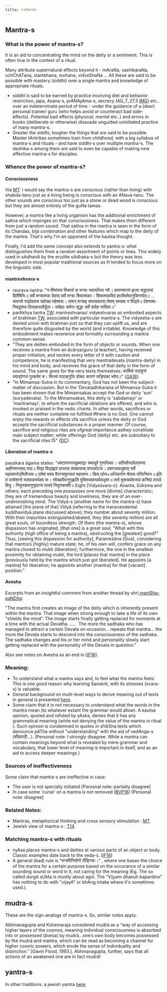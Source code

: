 ```yaml
---
title: +अधिमन्त्रम्
---
```


## Mantra-s

### What is the power of mantra-s?

It is an aid to concentrating the mind on the deity or a sentiment. This is often true in the context of a ritual.

Many attribute supernatural effects beyond it - mAraNa, vashIkaraNa, uchChATana, stambhana, mohana, vidveShaNa ... All these are said to be possible with mastery (siddhi) over a single mantra and knowledge of appropriate rituals.

- siddhI is said to be earned by practice involving diet and behavior restriction, japa, Asana-s, prANAyAma-s, secrecy (AG\_T\_27.3 [IMG](https://imgur.com/ZY9clni)) etc.. over an indeterminate period of time - under the guidance of a (dear) personal trainer/ guru (who helps avoid or counteract bad side-effects). Potential bad effects (physical, mental etc..) and errors in books (deliberate or otherwise) dissuade unguided uninitiated practice of many mantra-s.
- Greater the siddhi, tougher the things that are said to be possible. Master tAntrikas sometimes train from childhood, with a big syllabus of mantra-s and rituals - and have siddhi-s over multiple mantra-s. The deshika-s among them are said to even be capable of making new effective mantra-s for disciples.

### Whence the power of mantra-s?

#### Consciousness
Via [MT](https://twitter.com/blog_supplement/status/1276021150229901312): I would say the mantra-s are conscious (rather than living) with shabda-tanu just as a living being is conscious with an ANava-tanu. The other sounds are conscious too just as a stone or dead wood is conscious but they are almost entirely of the guNa tamas.

However, a mantra like a living organism has the additional enrichment of sattva which impinges on that consciousness. That makes them different from just a random sound. That sattva in the mantra is seen in the form of its Chandas, bIja combination and other features which map to the deity of the mantra. That's why I'm an opponent of the kautsa thought. 

Finally, I'd add the same concept also extends to yantra-s: what distinguishes them from a random assortment of points or lines. This widely used in sAdhanA by the erudite sAdhaka-s but the theory was less developed in most popular traditional sources as H tended to focus more on the linguistic side. 

#### mantreshvara-s
- raurava-tantra: "न मीमांस्या विचार्या वा मन्त्राः स्वल्पधिया नरैः। प्रमाणमागमं कृत्वा श्रद्धातव्यं हितैषिभिः॥ सर्वे मन्त्रात्मक देवास् सर्वे मन्त्राः शिवात्मकाः। शिवात्मकमिदं ज्ञात्वैवमेवानुचिन्तयेत्॥ ... यावन्तो रुद्रदेवाश्च रक्षोयक्ष महेश्वराः। तावन् मन्त्राह् समाख्यातस् तेषाम् सम्ख्या न विद्यते॥ देशभाषा-निबद्धाश्च दिव्याक्षरपदैर्युताः। सर्वज्ञाः सर्वगाः शुद्धाः सर्वे सर्वज्ञ भाविताः॥"
- parAkhya tantra [TW](https://twitter.com/GhorAngirasa/status/867148873692835840). mantreshvaras/ vidyeshvaras as embodied aspects of brahman [TW](https://twitter.com/GhorAngirasa/status/899223199996461056), associated with particular mantra-s. The vidyesha-s are denied union with brahman just so that they can uplift us, and are therefore quite disgusted by the world (and irritable). Knowledge of this embodiment makes reverence and formality surrounding a mantra common-sense.
- "They are deities embodied in the form of objects or sounds. When one receives a mantra from an ācārya/guru (a teacher), having received proper initiation, and recites every letter of it with caution and competence, he is manifesting that very mantradevata (mantra-deity) in his mind and body, and receives the grace of that deity in the form of sound. The same goes for the very texts themselves: कामिकं पादयुग्मं स्याद्योगजं गुल्फमेव च। चिन्त्यं पादाङ्गुलिः प्रोक्तः कारणं जङ्घिका भवेत्॥" {[GA18](http://indiafacts.org/text-as-text-text-as-deity-reconciling-ritual-rules-of-textual-traditions-with-devotion-to-the-gods/)}
- "In Mimamsa-Sutra in its commentary, God has not been the subject-matter of discussion. But in the ’Devatadhikarana of Mimamsa-Sutra it has been shown that the Mimamsakas accept the God or deity 'sun' (suryadevata). To the Mimamsakas, this deity is 'sabdamayi' or 'mantramayi', to whom the sacrificial oblations are offered, and who is invoked or praised in the vedic chants. In other words, sacrifices or rituals are neither complete no fulfilled ifthere is no God. One cannot enjoy the rewards or effects ofa sacrifice unless the deity or God accepts the sacrificial substances in a proper manner. Of course, sacrifice and religious rites are ofgreat importance asthey constitute main subject matter; while offerings God (deity) etc. are subsidiary to the sacrificial rites.15" {[DC](http://shodhganga.inflibnet.ac.in/bitstream/10603/164519/11/11_chapter%208.pdf)}

#### Liberation of mantra-s
pauṣkara āgama states:
"अष्टावनन्तसूक्ष्माद्याः यथापूर्वं गुणाधिकाः। अतिसौन्दर्यलावण्या अक्षीणमनसस् सदा॥ विद्या विद्याह्वयं प्राप्तास् संख्यायास् सप्तकोटयः। प्रशान्तकलुषास् सर्वे महात्मानोऽमितौजसः॥ एतेषां यस्य वैराग्यमुपजातं महात्मनः। किम् एतेन+अधिकारेण श्रेयसः परिपन्थिनः॥ इति तं परमेशानो मलपाकमपेक्ष्य सः। स्वेच्छयैवानुगृह्णाति मुक्तिव्यक्त्यर्थयादृशा॥ ततो मुक्त्यर्थमासन्नं कनिष्ठं तत्पदे विभुः। नियुनक्त्यनुगृह्यान्यं तत्पदे नियुनक्त्यपि॥ Eight [Vidyeśvara-s]: Ananta, Sūkṣma and others; each preceding one possesses one more [divine] characteristic; they are of tremendous beauty and loveliness, they are of an ever-undiminishing mind. The Vidyā-s (another name for the mantra-s) have attained [the plane of the] Vidyā (referring to the transcendental śuddhavidyā plane discussed above); they number about seventy million. With their impurities extinguished/abated, they (the seventy million) are all great souls, of boundless strength. Of them (the mantra-s), whose dispassion has originated, [that one] is a great soul; “What with this authority (high office of being a mantra), obstructing the [greatest] good?” Thus, [seeing this dispassion for authority], Parameśāna (Śiva), considering that mantra’s [highly] mature state; he, of his own will, confers grace on any mantra closest to mukti (liberation); furthermore, the one in the smallest proximity for obtaining mukti, the lord [places that mantra] in the place [previously held by the mantra which just got liberated]. He appoints [a mantra] for liberation; he appoints another [mantra] for that [vacant] position.”

#### Avesha

Excerpts from an insightful comment from another thread by shrI[ manISha-paNDita](): 

"The mantra first creates an image of the deity which is inherently present within the mantra. That image when strong enough to take a life of its own "shields the mind". The image starts finally getting replaced for moments at a time with the actual Devatha. ..... <snip> The more the sadhaka who has managed to attract a certain Devata on occasion... repeats that mantra... the more the Devata starts to descend into the consciousness of the sadhaka. The sadhaka changes and his or her mind and personality slowly start getting replaced with the personality of the Devata in question."

Also see notes on Avesha as an end in \[[IF16](http://indiafacts.org/brief-study-possession-hinduism-ii-spiritual-context/)\].

### Meaning:

- To understand what a mantra says and, to feel what the mantra feels: This is one good reason why learning Sanskrit, with its stresses (svara-s) is valuable.
- General background on multi-level ways to derive meaning out of texts in general is presented [here](../../bases/books/index/).
- Some claim that it is not necessary to understand what the words in the mantra mean (to whatever extant the grammar would allow). A kautsa opinion, quoted and refuted by yAska, denies that it has any grammatical meaning (while not denying the value of the mantra in ritual ). Such opinion is condemned in quotes in shikSha texts which denounce pATha without "understanding" with the aid of vedAnga-s (शीघ्रपाठी…). (Personal note: I strongly disagree. While a mantra can contain meanings beyond what is revealed by mere grammar and vocabulary, that lower level of meaning is important in itself, and as an aid to access deeper meanings.)

### Sources of ineffectiveness
Some claim that mantra-s are ineffective in case:

- The user is not specially initiated \[Personal note: partially disagree\]
- In case some 'curse' on a mantra is not removed ([BVP16](https://groups.google.com/forum/#!topic/bvparishat/Tz9zsuJGSN4)) \[Personal note: disagree\]

  

### Related Notes:

- Mantras, metaphorical thinking and cross sensory stimulation : [MT](http://manasataramgini.wordpress.com/2008/11/23/the-spectrum-of-synesthesia-metaphors-and-samdhya-bhasha/).
- Jewish view of mantra-s : [T14](http://www.tabletmag.com/jewish-arts-and-culture/books/164141/forbidden-jewish-magic-books).

### Matching mantra-s with rituals

- nyAsa places mantra-s and deities at various parts of an object or body. Classic examples date back to the veda-s. \[[IF16](http://indiafacts.org/brief-study-possession-hinduism-ii-spiritual-context/)\]
- A general (bad) rule is "मन्त्रविनियोगो लैङ्गिकः।" , where one bases the choice of the mantra for a certain purpose based on the occurance of a similar sounding sound or word in it, not caring for the meaning (Eg. The so called durgA sUkta is mostly about agni. The "Vijyam dhanuh kapardino" has nothing to do with "vijayA" or bhAng intake where it's sometimes used.).

## mudra-s

These are the sign-analogs of mantra-s. So, similar notes apply.

Abhinavagupta and Kshemaraja considered mudrā as a “way of accessing higher layers of the cosmos, meaning individual consciousness is absorbed into or possessed (āvesa) by mudrā…one’s own body becomes possessed by the mudrā and mantra, which can be read as becoming a channel for higher cosmic powers, which erode the sense of individuality and distinction.” \[Gavin Flood, 1993.\]. Abhinavagupta, further, says that all actions of an awakened one are in fact mudrā!

## yantra-s

In other traditions: a jewish yantra [here](http://i.imgur.com/fElQY78.png?1).
